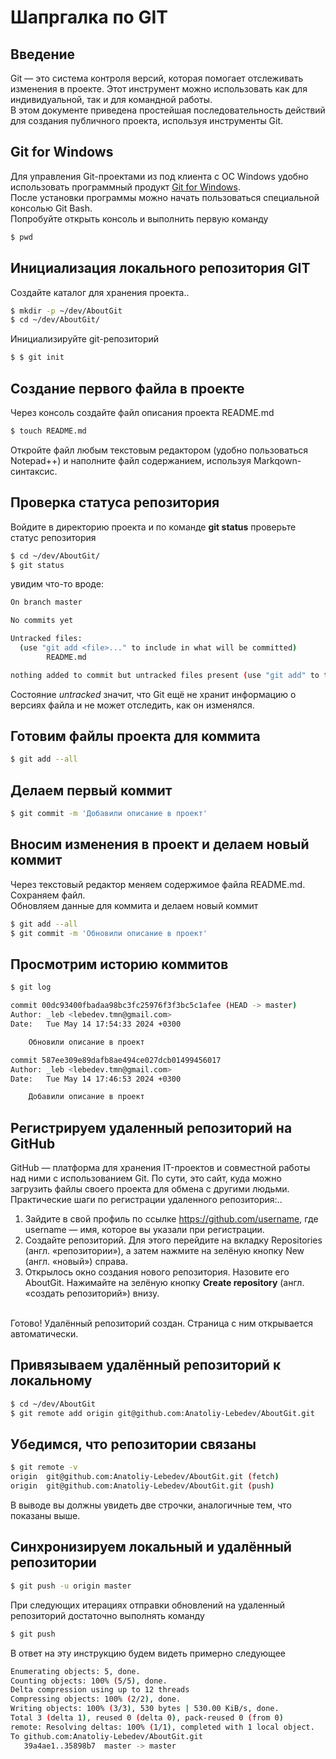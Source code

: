 # Шапргалка по GIT
## Введение
Git — это система контроля версий, которая помогает отслеживать изменения в проекте. Этот инструмент можно использовать как для индивидуальной, так и для командной работы.
<br>
В этом документе приведена простейшая последовательность действий для создания публичного проекта, используя инструменты Git.

## Git for Windows
Для управления Git-проектами из под клиента с ОС Windows удобно использовать программный продукт [Git for Windows](https://git-scm.com/download/win).
<br>
После установки программы можно начать пользоваться специальной консолью Git Bash.
<br>
Попробуйте открыть консоль и выполнить первую команду
<br>
``` Bash
$ pwd
```
## Инициализация локального репозитория GIT
Создайте каталог для хранения проекта..
``` Bash
$ mkdir -p ~/dev/AboutGit
$ cd ~/dev/AboutGit/
```
Инициализируйте git-репозиторий
``` Bash
$ $ git init
```
## Создание первого файла в проекте
Через консоль создайте файл описания проекта README.md
``` Bash
$ touch README.md
```
Откройте файл любым текстовым редактором (удобно пользоваться Notepad++) и наполните файл содержанием, используя Markqown-синтаксис.

## Проверка статуса репозитория
Войдите в директорию проекта и по команде **git status** проверьте статус репозитория
``` Bash
$ cd ~/dev/AboutGit/
$ git status
```

увидим что-то вроде:

``` Bash
On branch master

No commits yet

Untracked files:
  (use "git add <file>..." to include in what will be committed)
        README.md

nothing added to commit but untracked files present (use "git add" to track)
```

Состояние *untracked* значит, что Git ещё не хранит информацию о версиях файла и не может отследить, как он изменялся.

## Готовим файлы проекта для коммита
``` Bash
$ git add --all
```
## Делаем первый коммит
``` Bash
$ git commit -m 'Добавили описание в проект'
```
## Вносим изменения в проект и делаем новый коммит
Через текстовый редактор меняем содержимое файла README.md. Сохраняем файл.
<br>
Обновляем данные для коммита и делаем новый коммит
``` Bash
$ git add --all
$ git commit -m 'Обновили описание в проект'
```
## Просмотрим историю коммитов
``` Bash
$ git log

commit 00dc93400fbadaa98bc3fc25976f3f3bc5c1afee (HEAD -> master)
Author: _leb <lebedev.tmn@gmail.com>
Date:   Tue May 14 17:54:33 2024 +0300

    Обновили описание в проект

commit 587ee309e89dafb8ae494ce027dcb01499456017
Author: _leb <lebedev.tmn@gmail.com>
Date:   Tue May 14 17:46:53 2024 +0300

    Добавили описание в проект
```
## Регистрируем удаленный репозиторий на GitHub
GitHub — платформа для хранения IT-проектов и совместной работы над ними с использованием Git. По сути, это сайт, куда можно загрузить файлы своего проекта для обмена с другими людьми.
<br>
Практические шаги по регистрации удаленного репозитория:..
1. Зайдите в свой профиль по ссылке https://github.com/username, где username — имя, которое вы указали при регистрации.
1. Создайте репозиторий. Для этого перейдите на вкладку Repositories (англ. «репозитории»), а затем нажмите на зелёную кнопку New (англ. «новый») справа.
1. Открылось окно создания нового репозитория. Назовите его AboutGit. Нажимайте на зелёную кнопку **Create repository** (англ. «создать репозиторий») внизу.
<br>
Готово! Удалённый репозиторий создан. Страница с ним открывается автоматически. 
<br>

## Привязываем удалённый репозиторий к локальному
```Bash
$ cd ~/dev/AboutGit
$ git remote add origin git@github.com:Anatoliy-Lebedev/AboutGit.git 
```
## Убедимся, что репозитории связаны
```Bash
$ git remote -v
origin  git@github.com:Anatoliy-Lebedev/AboutGit.git (fetch)
origin  git@github.com:Anatoliy-Lebedev/AboutGit.git (push)
```
В выводе вы должны увидеть две строчки, аналогичные тем, что показаны выше.
## Синхронизируем локальный и удалённый репозитории
```Bash
$ git push -u origin master
```
При следующих итерациях отправки обновлений на удаленный репозиторий достаточно выполнять команду
```Bash
$ git push
```
В ответ на эту инструкцию будем видеть примерно следующее
```Bash
Enumerating objects: 5, done.
Counting objects: 100% (5/5), done.
Delta compression using up to 12 threads
Compressing objects: 100% (2/2), done.
Writing objects: 100% (3/3), 530 bytes | 530.00 KiB/s, done.
Total 3 (delta 1), reused 0 (delta 0), pack-reused 0 (from 0)
remote: Resolving deltas: 100% (1/1), completed with 1 local object.
To github.com:Anatoliy-Lebedev/AboutGit.git
   39a4ae1..35898b7  master -> master

```





